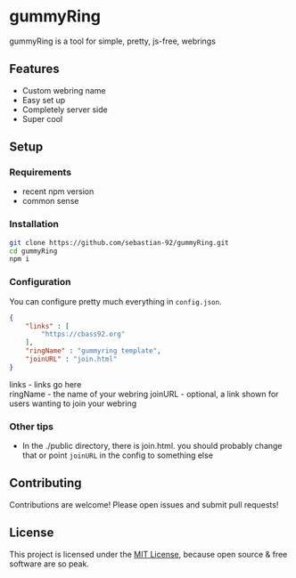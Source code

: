 # gummyRing

gummyRing is a tool for simple, pretty, js-free, webrings

## Features

- Custom webring name
- Easy set up
- Completely server side
- Super cool

## Setup
### Requirements
- recent npm version
- common sense

### Installation
```bash
git clone https://github.com/sebastian-92/gummyRing.git
cd gummyRing
npm i
```
### Configuration
You can configure pretty much everything in `config.json`.<br>
```json
{
    "links" : [
        "https://cbass92.org"
    ],
    "ringName" : "gummyring template",
    "joinURL" : "join.html"
}
```
links - links go here<br>
ringName - the name of your webring
joinURL - optional, a link shown for users wanting to join your webring
### Other tips
- In the ./public directory, there is join.html. you should probably change that or point `joinURL` in the config to something else
## Contributing

Contributions are welcome! Please open issues and submit pull requests!

## License

This project is licensed under the [MIT License](LICENSE), because open source & free software are so peak.